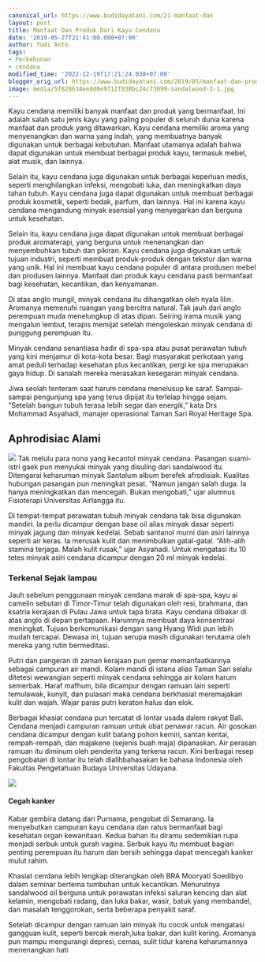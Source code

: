 ```yaml
---
canonical_url: https://www.budidayatani.com/21-manfaat-dan
layout: post
title: Manfaat Dan Produk Dari Kayu Cendana
date: '2019-05-27T21:41:00.000+07:00'
author: Yudi Anto
tags:
- Perkebunan
- cendana
modified_time: '2022-12-19T17:21:24.038+07:00'
blogger_orig_url: https://www.budidayatani.com/2019/05/manfaat-dan-produk-dari-kayu-cendana.html
image: media/5f828634ee8d0e9712f038bc24c73099-sandalwood-3-1.jpg
---
```

Kayu cendana memiliki banyak manfaat dan produk yang bermanfaat. Ini adalah salah satu jenis kayu yang paling populer di seluruh dunia karena manfaat dan produk yang ditawarkan. Kayu cendana memiliki aroma yang menyenangkan dan warna yang indah, yang membuatnya banyak digunakan untuk berbagai kebutuhan. Manfaat utamanya adalah bahwa dapat digunakan untuk membuat berbagai produk kayu, termasuk mebel, alat musik, dan lainnya.


Selain itu, kayu cendana juga digunakan untuk berbagai keperluan medis, seperti menghilangkan infeksi, mengobati luka, dan meningkatkan daya tahan tubuh. Kayu cendana juga dapat digunakan untuk membuat berbagai produk kosmetik, seperti bedak, parfum, dan lainnya. Hal ini karena kayu cendana mengandung minyak esensial yang menyegarkan dan berguna untuk kesehatan.


Selain itu, kayu cendana juga dapat digunakan untuk membuat berbagai produk aromaterapi, yang berguna untuk menenangkan dan menyembuhkan tubuh dan pikiran. Kayu cendana juga digunakan untuk tujuan industri, seperti membuat produk-produk dengan tekstur dan warna yang unik. Hal ini membuat kayu cendana populer di antara produsen mebel dan produsen lainnya. Manfaat dan produk kayu cendana pasti bermanfaat bagi kesehatan, kecantikan, dan kenyamanan.


Di atas anglo mungil, minyak cendana itu dihangatkan oleh nyala lilin. Aromanya memenuhi ruangan yang bercitra natural. Tak jauh dari anglo perempuan muda menelungkup di atas dipan. Seiring irama musik yang mengalun lembut, terapis memijat setelah mengoleskan minyak cendana di punggung perempuan itu.






Minyak cendana senantiasa hadir di spa-spa atau pusat perawatan tubuh yang kini menjamur di kota-kota besar. Bagi masyarakat perkotaan yang amat peduli terhadap kesehatan plus kecantikan, pergi ke spa merupakan gaya hidup. Di sanalah mereka merasakan kesegaran minyak cendana.


Jiwa seolah tenteram saat harum cendana menelusup ke saraf. Sampai-sampai pengunjung spa yang terus dipijat itu terlelap hingga sejam. “Setelah bangun tubuh terasa lebih segar dan energik,” kata Drs Mohammad Asyahadi, manajer operasional Taman Sari Royal Heritage Spa.


## Aphrodisiac Alami


[![](https://blogger.googleusercontent.com/img/b/R29vZ2xl/AVvXsEhn9q2YOCwnlgWZ12IhNOxs7lhOF6YAe75aaGQQVtxbC8DvnGzQKxE8tBKBbFA_15UPblEF8rY_4i0_0-mlaeKGJUAlqq-JvTm9BHHTSojgtfJuco_GBM8Pv0rnu3FdmGgA5OnbHiMEu2FCi37K740K4vcBkLeCYXoK1qGK4vGoERp6KEx8HJi-WguntQ/s600/sandalwood-3-1.jpg)](https://blogger.googleusercontent.com/img/b/R29vZ2xl/AVvXsEhn9q2YOCwnlgWZ12IhNOxs7lhOF6YAe75aaGQQVtxbC8DvnGzQKxE8tBKBbFA_15UPblEF8rY_4i0_0-mlaeKGJUAlqq-JvTm9BHHTSojgtfJuco_GBM8Pv0rnu3FdmGgA5OnbHiMEu2FCi37K740K4vcBkLeCYXoK1qGK4vGoERp6KEx8HJi-WguntQ/s1511/sandalwood-3-1.jpg)
Tak melulu para nona yang kecantol minyak cendana. Pasangan suami-istri gaek pun menyukai minyak yang disuling dari sandalwood itu. Ditengarai keharuman minyak Santalum album berefek afrodisiak. Kualitas hubungan pasangan pun meningkat pesat. “Namun jangan salah duga. Ia hanya meningkatkan dan mencegah. Bukan mengobati,” ujar alumnus Fisioterapi Universitas Airlangga itu.






Di tempat-tempat perawatan tubuh minyak cendana tak bisa digunakan mandiri. Ia perlu dicampur dengan base oil alias minyak dasar seperti minyak jagung dan minyak kedelai. Sebab santanol murni dan asiri lainnya seperti air keras. Ia merusak kulit dan menimbulkan gatal-gatal. “Alih-alih stamina terjaga. Malah kulit rusak,” ujar Asyahadi. Untuk mengatasi itu 10 tetes minyak asiri cendana dicampur dengan 20 ml minyak kedelai.


### Terkenal Sejak lampau






Jauh sebelum penggunaan minyak cendana marak di spa-spa, kayu ai camelin sebutan di Timor-Timur telah digunakan oleh resi, brahmana, dan ksatria kerajaan di Pulau Jawa untuk tapa brata. Kayu cendana dibakar di atas anglo di depan pertapaan. Harumnya membuat daya konsentrasi meningkat. Tujuan berkomunikasi dengan sang Hyang Widi pun lebih mudah tercapai. Dewasa ini, tujuan serupa masih digunakan terutama oleh mereka yang rutin bermeditasi.


Putri dan pangeran di zaman kerajaan pun gemar memanfaatkannya sebagai campuran air mandi. Kolam mandi di istana alias Taman Sari selalu ditetesi wewangian seperti minyak cendana sehingga air kolam harum semerbak. Haraf mafhum, bila dicampur dengan ramuan lain seperti temulawak, kunyit, dan pulasari maka cendana berkhasiat meremajakan kulit dan wajah. Wajar paras putri keraton halus dan elok.


Berbagai khasiat cendana pun tercatat di lontar usada dalem rakyat Bali. Cendana menjadi campuran ramuan untuk obat penawar racun. Air gosokan cendana dicampur dengan kulit batang pohon kemiri, santan kental, rempah-rempah, dan majakene (sejenis buah maja) dipanaskan. Air perasan ramuan itu diminum oleh penderita yang terkena racun. Kini berbagai resep pengobatan di lontar itu telah dialihbahasakan ke bahasa Indonesia oleh Fakultas Pengetahuan Budaya Universitas Udayana.


[![](https://blogger.googleusercontent.com/img/b/R29vZ2xl/AVvXsEjw1HLhnAP1Ydw0NK-RH5uc4QTeTALXSn7Z6clNPysSk82yNzx1xAoD3fdCb3A_P5KRjoXSOB4pb8hOirFpIQuWfaWYS0M-GMPPpMBAPohK71p1UQV4f4DUYloan_iWpWfhspSmT-lwp6mjwVTyy8Ynl1NO08N5dhtTtCAVgSceRfUe4nTdmWuY9gp76Q/s600/pijat%20minyak%20cendana_491x600.jpg)](https://blogger.googleusercontent.com/img/b/R29vZ2xl/AVvXsEjw1HLhnAP1Ydw0NK-RH5uc4QTeTALXSn7Z6clNPysSk82yNzx1xAoD3fdCb3A_P5KRjoXSOB4pb8hOirFpIQuWfaWYS0M-GMPPpMBAPohK71p1UQV4f4DUYloan_iWpWfhspSmT-lwp6mjwVTyy8Ynl1NO08N5dhtTtCAVgSceRfUe4nTdmWuY9gp76Q/s600/pijat%20minyak%20cendana_491x600.jpg)
#### Cegah kanker






Kabar gembira datang dari Purnama, pengobat di Semarang. Ia menyebutkan campuran kayu cendana dan ratus bermanfaat bagi kesehatan organ kewanitaan. Kedua bahan itu diramu sedemikian rupa menjadi serbuk untuk gurah vagina. Serbuk kayu itu membuat bagian penting perempuan itu harum dan bersih sehingga dapat mencegah kanker mulut rahim.


Khasiat cendana lebih lengkap diterangkan oleh BRA Mooryati Soedibyo dalam seminar bertema tumbuhan untuk kecantikan. Menurutnya sandalwood oil berguna untuk perawatan infeksi saluran kencing dan alat kelamin, mengobati radang, dan luka bakar, wasir, batuk yang membandel, dan masalah tenggorokan, serta beberapa penyakit saraf.






Setelah dicampur dengan ramuan lain minyak itu cocok untuk mengatasi gangguan kulit, seperti bercak merah,luka bakar, dan kulit kering. Aromanya pun mampu mengurangi depresi, cemas, sulit tidur karena keharumannya menenangkan hati

